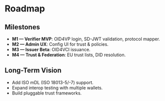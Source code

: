 # Roadmap

## Milestones
- **M1 — Verifier MVP**: OID4VP login, SD-JWT validation, protocol mapper.
- **M2 — Admin UX**: Config UI for trust & policies.
- **M3 — Issuer Beta**: OID4VCI issuance.
- **M4 — Trust & Federation**: EU trust lists, DID resolution.

## Long-Term Vision
- Add ISO mDL (ISO 18013-5/-7) support.
- Expand interop testing with multiple wallets.
- Build pluggable trust frameworks.
